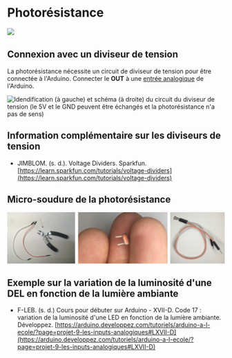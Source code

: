 # Photorésistance

![](./photoresistance1.svg)

## Connexion avec un diviseur de tension

La photorésistance nécessite un circuit de diviseur de tension pour être connectée à l'Arduino. Connecter le **OUT** à une [entrée analogique](../entree_analogique/entree_analogique.md) de l'Arduino.

![Idendification (à gauche) et schéma (à droite) du circuit du diviseur de tension (le 5V et le GND peuvent être échangés et la photorésistance n'a pas de sens)](./photoresistance_diviseur_tension.svg)

## Information complémentaire sur les diviseurs de tension

* JIMBLOM. (s. d.). Voltage Dividers. Sparkfun. [https://learn.sparkfun.com/tutorials/voltage-dividers](https://learn.sparkfun.com/tutorials/voltage-dividers)

## Micro-soudure de la photorésistance

![Étapes pour effectuer la micro-soudure de deux câbles à une photorésistance](./photoresistance2.svg)

## Exemple sur la variation de la luminosité d'une DEL en fonction de la lumière ambiante

 * F-LEB. (s. d.) Cours pour débuter sur Arduino - XVII-D. Code 17 : variation de la luminosité d'une LED en fonction de la lumière ambiante. Développez. [https://arduino.developpez.com/tutoriels/arduino-a-l-ecole/?page=projet-9-les-inputs-analogiques#LXVII-D](https://arduino.developpez.com/tutoriels/arduino-a-l-ecole/?page=projet-9-les-inputs-analogiques#LXVII-D)

